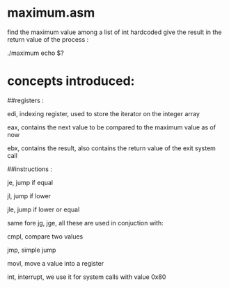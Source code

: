 maximum.asm
=========

find the maximum value among a list of int hardcoded
give the result in the return value of the process : 

./maximum
echo $?

concepts introduced:
=========

##registers : 

edi, indexing register, used to store the iterator on the integer array

eax, contains the next value to be compared to the maximum value as of now

ebx, contains the result, also contains the return value of the exit system call

##instructions :

je, jump if equal

jl, jump if lower

jle, jump if lower or equal

same fore jg, jge, all these are used in conjuction with:

cmpl, compare two values 

jmp, simple jump

movl, move a value into a register

int, interrupt, we use it for system calls with value 0x80

